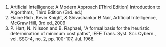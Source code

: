 1. Artificial Intelligence: A Modern Approach [Third Edition]
Introduction to Algorithms, Third Edition (3rd. ed.)
2. Elaine Rich, Kevin Knight, & Shivashankar B Nair, Artificial Intelligence, McGraw Hill, 3rd
ed.,2009
3. P. Hart, N. Nilsson and B. Raphael, "A formal basis for the heuristic determination of minimum cost paths", IEEE Trans. Syst. Sci. Cybern., vol. SSC-4, no. 2, pp. 100-107, Jul. 1968.
